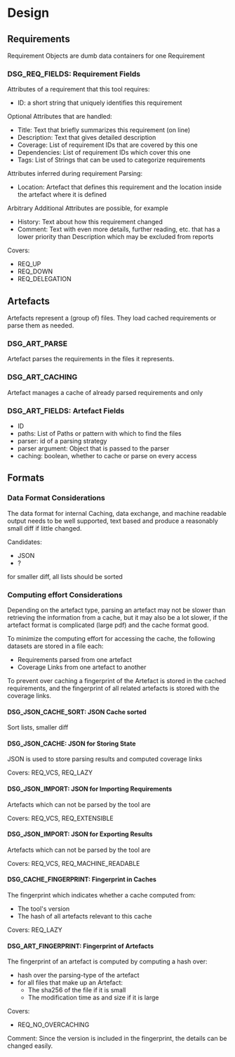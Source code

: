 # Design


## Requirements

Requirement Objects are dumb data containers for one Requirement

### DSG_REQ_FIELDS: Requirement Fields

Attributes of a requirement that this tool requires:
*   ID: a short string that uniquely identifies this requirement

Optional Attributes that are handled:
*   Title:  Text that briefly summarizes this requirement (on line)
*   Description: Text that gives detailed description
*   Coverage: List of requirement IDs that are covered by this one
*   Dependencies: List of requirement IDs which cover this one
*   Tags:   List of Strings that can be used to categorize requirements

Attributes inferred during requirement Parsing:
*   Location:   Artefact that defines this requirement and the location inside
    the artefact where it is defined

Arbitrary Additional Attributes are possible, for example

*   History: Text about how this requirement changed
*   Comment: Text with even more details, further reading, etc. that has a lower
    priority than Description which may be excluded from reports

Covers:
*   REQ_UP
*   REQ_DOWN
*   REQ_DELEGATION


## Artefacts

Artefacts represent a (group of) files. They load cached requirements or parse
them as needed.

### DSG_ART_PARSE

Artefact parses the requirements in the files it represents.

### DSG_ART_CACHING

Artefact manages a cache of already parsed requirements and only 



### DSG_ART_FIELDS: Artefact Fields

*   ID
*   paths:  List of Paths or pattern with which to find the files
*   parser:   id of a parsing strategy
*   parser argument: Object that is passed to the parser
*   caching: boolean, whether to cache or parse on every access



## Formats

### Data Format Considerations

The data format for internal Caching, data exchange, and machine readable output
needs to be well supported, text based and produce a reasonably small diff if
little changed.

Candidates:
*   JSON
*   ?

for smaller diff, all lists should be sorted 


### Computing effort Considerations

Depending on the artefact type, parsing an artefact may not be slower than
retrieving the information from a cache, but it may also be a lot slower, if the
artefact format is complicated (large pdf) and the cache format good.

To minimize the computing effort for accessing the cache, the following datasets
are stored in a file each:
*   Requirements parsed from one artefact
*   Coverage Links from one artefact to another

To prevent over caching a fingerprint of the Artefact is stored in the cached
requirements, and the fingerprint of all related artefacts is stored with the
coverage links.

#### DSG_JSON_CACHE_SORT: JSON Cache sorted

Sort lists, smaller diff

#### DSG_JSON_CACHE: JSON for Storing State

JSON is used to store parsing results and computed coverage links

Covers: REQ_VCS, REQ_LAZY

#### DSG_JSON_IMPORT: JSON for Importing Requirements

Artefacts which can not be parsed by the tool are

Covers: REQ_VCS, REQ_EXTENSIBLE

#### DSG_JSON_IMPORT: JSON for Exporting Results

Artefacts which can not be parsed by the tool are

Covers: REQ_VCS, REQ_MACHINE_READABLE

#### DSG_CACHE_FINGERPRINT: Fingerprint in Caches

The fingerprint which indicates whether a cache computed from:
*   The tool's version
*   The hash of all artefacts relevant to this cache

Covers: REQ_LAZY

#### DSG_ART_FINGERPRINT: Fingerprint of Artefacts

The fingerprint of an artefact is computed by computing a hash over:
*   hash over the parsing-type of the artefact
*   for all files that make up an Artefact:
    *   The sha256 of the file if it is small
    *   The modification time as and size if it is large

Covers:
*   REQ_NO_OVERCACHING

Comment:
Since the version is included in the fingerprint, the details can be changed
easily.
